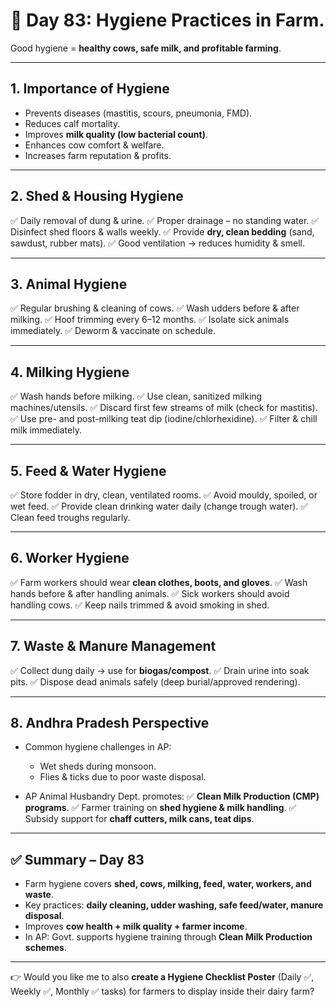 <H1>🐄 Day 83: Hygiene Practices in Farm.</H1>

Good hygiene = **healthy cows, safe milk, and profitable farming**.


---

## 1. Importance of Hygiene

* Prevents diseases (mastitis, scours, pneumonia, FMD).
* Reduces calf mortality.
* Improves **milk quality (low bacterial count)**.
* Enhances cow comfort & welfare.
* Increases farm reputation & profits.

---

## 2. Shed & Housing Hygiene

✅ Daily removal of dung & urine.
✅ Proper drainage – no standing water.
✅ Disinfect shed floors & walls weekly.
✅ Provide **dry, clean bedding** (sand, sawdust, rubber mats).
✅ Good ventilation → reduces humidity & smell.

---

## 3. Animal Hygiene

✅ Regular brushing & cleaning of cows.
✅ Wash udders before & after milking.
✅ Hoof trimming every 6–12 months.
✅ Isolate sick animals immediately.
✅ Deworm & vaccinate on schedule.

---

## 4. Milking Hygiene

✅ Wash hands before milking.
✅ Use clean, sanitized milking machines/utensils.
✅ Discard first few streams of milk (check for mastitis).
✅ Use pre- and post-milking teat dip (iodine/chlorhexidine).
✅ Filter & chill milk immediately.

---

## 5. Feed & Water Hygiene

✅ Store fodder in dry, clean, ventilated rooms.
✅ Avoid mouldy, spoiled, or wet feed.
✅ Provide clean drinking water daily (change trough water).
✅ Clean feed troughs regularly.

---

## 6. Worker Hygiene

✅ Farm workers should wear **clean clothes, boots, and gloves**.
✅ Wash hands before & after handling animals.
✅ Sick workers should avoid handling cows.
✅ Keep nails trimmed & avoid smoking in shed.

---

## 7. Waste & Manure Management

✅ Collect dung daily → use for **biogas/compost**.
✅ Drain urine into soak pits.
✅ Dispose dead animals safely (deep burial/approved rendering).

---

## 8. Andhra Pradesh Perspective

* Common hygiene challenges in AP:

  * Wet sheds during monsoon.
  * Flies & ticks due to poor waste disposal.
* AP Animal Husbandry Dept. promotes:
  ✅ **Clean Milk Production (CMP) programs**.
  ✅ Farmer training on **shed hygiene & milk handling**.
  ✅ Subsidy support for **chaff cutters, milk cans, teat dips**.

---

## ✅ Summary – Day 83

* Farm hygiene covers **shed, cows, milking, feed, water, workers, and waste**.
* Key practices: **daily cleaning, udder washing, safe feed/water, manure disposal**.
* Improves **cow health + milk quality + farmer income**.
* In AP: Govt. supports hygiene training through **Clean Milk Production schemes**.

---

👉 Would you like me to also **create a Hygiene Checklist Poster** (Daily ✅, Weekly ✅, Monthly ✅ tasks) for farmers to display inside their dairy farm?

